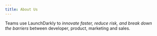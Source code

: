 ```yaml
---
title: About Us
---
```


Teams use LaunchDarkly to _innovate faster, reduce risk, and break down the barriers_ between developer, product, marketing and sales.
